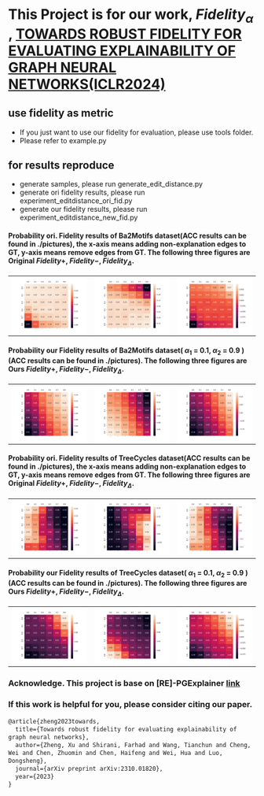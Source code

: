 # This Project is for our work, $Fidelity_\alpha$ , [TOWARDS ROBUST FIDELITY FOR EVALUATING EXPLAINABILITY OF GRAPH NEURAL NETWORKS(ICLR2024)](https://openreview.net/pdf?id=up6hr4hIQH)


## use fidelity as metric
- If you just want to use our fidelity for evaluation, please use tools folder.
- Please refer to example.py

## for results reproduce
- generate samples, please run generate_edit_distance.py
- generate ori fidelity results, please run experiment_editdistance_ori_fid.py
- generate our fidelity results, please run experiment_editdistance_new_fid.py

<!-- ## Continuous Version -->

#### Probability ori. Fidelity results of Ba2Motifs dataset(ACC results can be found in ./pictures), the x-axis means adding non-explanation edges to GT, y-axis means remove edges from GT. The following three figures are Original $Fidelity+$, $Fidelity-$, $Fidelity_\Delta$.

[//]: # ($\Delta$)

[//]: # (![alt-text-1]&#40;pictures/GNN_ba2_results_ori_fid_1fid_plus prob.png "title-1"&#41; ![alt-text-2]&#40;pictures/GNN_ba2_results_ori_fid_1fid_minus prob.png "title-2"&#41;![alt-text-2]&#40;pictures/GNN_ba2_results_ori_fid_1fid_Delta prob.png "title-2"&#41;)

<center class="ba2">

[//]: # (<img src="./pictures/GNN_ba2_results_ori_fid_1fid_plus prob.png"  width = "33%" alt="" align=center /> )

[//]: # (<img src="./pictures/GNN_ba2_results_ori_fid_1fid_minus prob.png" width = "33%" alt="" align=center />)

[//]: # (<img src="./pictures/GNN_ba2_results_ori_fid_1fid_Delta prob.png" width = "33%" alt="" align=center />)

[//]: # (<br><br>)

[//]: # (<b>Figure 1. </b> Original Fidelity+,Fidelity-,Fidelity_$\Delta$.)
[//]: # (  <tr>)

[//]: # (    <td>Original Fidelity+</td>)

[//]: # (     <td>Original Fidelity-</td>)

[//]: # (     <td>Fidelity_$\Delta$</td>)

[//]: # (  </tr>)

<table>
  <tr>
    <td><img src="./pictures/GNN_ba2_results_ori_fid_1fid_plus prob.png"  width = "100%" alt="" align=center /> </td>
    <td><img src="./pictures/GNN_ba2_results_ori_fid_1fid_minus prob.png"  width = "100%" alt="" align=center /></td>
    <td><img src="./pictures/GNN_ba2_results_ori_fid_1fid_Delta prob.png"  width = "100%" alt="" align=center /></td>
  </tr>
 </table>

</center>



#### Probability our Fidelity results of Ba2Motifs dataset( $\alpha_1$ = 0.1, $\alpha_2$ = 0.9 )(ACC results can be found in ./pictures). The following three figures are Ours $Fidelity+$, $Fidelity-$, $Fidelity_\Delta$.
<center class="ba2">

[//]: # (<img src="./pictures/GNN_ba2_results_new_fid_0_0_seeds_1_fid_plus prob.png" width = "200" alt="" align=center />)

[//]: # (<img src="./pictures/GNN_ba2_results_new_fid_0_0_seeds_1_fid_minus prob.png" width = "200" alt="" align=center />)

[//]: # (<img src="./pictures/GNN_ba2_results_new_fid_0_0_seeds_1_fid_Delta prob.png" width = "200" alt="" align=center />)

[//]: # (<br><br>)
<table>
  <tr>
    <td><img src="./pictures/GNN_ba2_results_new_fid_0_0_seeds_1_fid_plus prob.png"  width = "100%" alt="" align=center /> </td>
    <td><img src="./pictures/GNN_ba2_results_new_fid_0_0_seeds_1_fid_minus prob.png"  width = "100%" alt="" align=center /></td>
    <td><img src="./pictures/GNN_ba2_results_new_fid_0_0_seeds_1_fid_Delta prob.png"  width = "100%" alt="" align=center /></td>
  </tr>
 </table>
</center>

#### Probability ori. Fidelity results of TreeCycles dataset(ACC results can be found in ./pictures), the x-axis means adding non-explanation edges to GT, y-axis means remove edges from GT. The following three figures are Original $Fidelity+$, $Fidelity-$, $Fidelity_\Delta$.
<center class="ba2">

[//]: # (<img src="./pictures/GNN_syn3_results_ori_fid_1fid_plus prob.png"  width = "200" alt="" align=center />)

[//]: # (<img src="./pictures/GNN_syn3_results_ori_fid_1fid_minus prob.png" width = "200" alt="" align=center />)

[//]: # (<img src="./pictures/GNN_syn3_results_ori_fid_1fid_Delta prob.png" width = "200" alt="" align=center />)

[//]: # (<br><br>)

[//]: # (<b>Figure 3. </b> Original Fidelity+,Fidelity-,Fidelity_$\Delta$.)
<table>
  <tr>
    <td><img src="./pictures/GNN_syn3_results_ori_fid_1fid_plus prob.png"  width = "100%" alt="" align=center /> </td>
    <td><img src="./pictures/GNN_syn3_results_ori_fid_1fid_minus prob.png"  width = "100%" alt="" align=center /></td>
    <td><img src="./pictures/GNN_syn3_results_ori_fid_1fid_Delta prob.png"  width = "100%" alt="" align=center /></td>
  </tr>
 </table>
</center>

#### Probability our Fidelity results of TreeCycles dataset( $\alpha_1$ = 0.1, $\alpha_2$ = 0.9 )(ACC results can be found in ./pictures). The following three figures are Ours $Fidelity+$, $Fidelity-$, $Fidelity_\Delta$.
<center class="ba2">

[//]: # (<img src="./pictures/GNN_syn3_results_new_fid_0_0_seeds_1_fid_plus prob.png" width = "200" alt="" align=center />)

[//]: # (<img src="./pictures/GNN_syn3_results_new_fid_0_0_seeds_1_fid_minus prob.png" width = "200" alt="" align=center />)
[//]: # (<img src="./pictures/GNN_syn3_results_new_fid_0_0_seeds_1_fid_Delta prob.png" width = "200" alt="" align=center />)
<table>
  <tr>
    <td><img src="./pictures/GNN_syn3_results_new_fid_0_0_seeds_1_fid_plus prob.png"  width = "100%" alt="" align=center /> </td>
    <td><img src="./pictures/GNN_syn3_results_new_fid_0_0_seeds_1_fid_minus prob.png"  width = "100%" alt="" align=center /></td>
    <td><img src="./pictures/GNN_syn3_results_new_fid_0_0_seeds_1_fid_Delta prob.png"  width = "100%" alt="" align=center /></td>
  </tr>
 </table>
</center>


### Acknowledge. This project is base on \[RE\]-PGExplainer [link](https://github.com/LarsHoldijk/RE-ParameterizedExplainerForGraphNeuralNetworks/blob/main/README.md)

### If this work is helpful for you, please consider citing our paper.

```angular2html
@article{zheng2023towards,
  title={Towards robust fidelity for evaluating explainability of graph neural networks},
  author={Zheng, Xu and Shirani, Farhad and Wang, Tianchun and Cheng, Wei and Chen, Zhuomin and Chen, Haifeng and Wei, Hua and Luo, Dongsheng},
  journal={arXiv preprint arXiv:2310.01820},
  year={2023}
}
```




